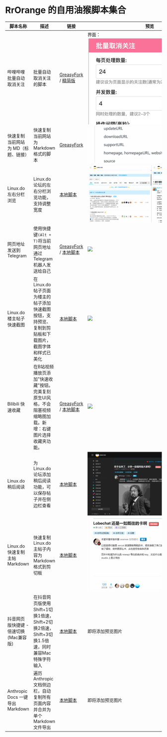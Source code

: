 # RrOrange 的自用油猴脚本集合

| 脚本名称 | 描述 | 链接 | 预览 |
|----------|------|------|------|
| 哔哩哔哩批量自动取消关注 | 批量自动取消关注的脚本 | [GreasyFork](https://greasyfork.org/zh-CN/scripts/530598-bilibili%E6%89%B9%E9%87%8F%E5%8F%96%E6%B6%88%E5%85%B3%E6%B3%A8%E8%84%9A%E6%9C%AC) / [精简版](bili-batch-unfollow-simplify.user.js) | <div style="max-height: 300px; overflow: auto;">界面：<br><img src="./images/PixPin_2025-03-23_13-37-42.png" style="max-width: 400px;"><br>操作效果：<br><img src="./images/PixPin_2025-03-23_13-36-39.gif" style="max-width: 400px;"></div> |
| 快速复制当前网站为 MD（标题、链接） | 快速复制当前网站为 Markdown 格式的脚本 | [GreasyFork](https://greasyfork.org/zh-CN/scripts/530599-%E7%81%B5%E5%8A%A8-md-%E9%93%BE%E6%8E%A5%E5%A4%8D%E5%88%B6) | <div style="max-height: 300px; overflow: auto;"><img src="./images/PixPin_2025-03-23_15-54-56.gif" style="max-width: 400px;"></div> |
| Linux.do 左右分栏浏览 | Linux.do 论坛的左右分栏浏览功能，支持调整宽度 | [本地脚本](linux-do-split-screen.js) | <div style="max-height: 300px; overflow: auto;"><img src="./images/PixPin_2025-07-01_19-20-59.gif" style="max-width: 400px;"></div> |
| 网页地址发送到Telegram | 使用快捷键`(Alt + T)`将当前网页地址通过Telegram机器人发送给自己 | [GreasyFork](https://greasyfork.org/zh-CN/scripts/546657-send-to-telegram) / [本地脚本](send-to-tg.js) | <div style="max-height: 300px; overflow: auto;"><img src="./images/send2tg.gif" style="max-width: 400px;"></div> |
| Linux.do 楼主帖子快速截图 | 在 Linux.do 帖子页面为楼主的帖子添加快速截图按钮，支持预览、复制到剪贴板和下载图片，截图字体和样式已美化 | [本地脚本](screen-linuxdo.js) | <div style="max-height: 300px; overflow: auto;"><img src="./images/screenlinuxdo.gif" style="max-width: 400px;"></div> |
| Bilibili 快速收藏 | 在B站视频播放页添加"快速收藏"按钮。完美复刻原生UI风格，不会阻塞视频缩略图加载。新增：右键图片选择收藏夹功能。 | [GreasyFork](https://greasyfork.org/zh-CN/scripts/546656-bilibili-%E5%BF%AB%E9%80%9F%E6%94%B6%E8%97%8F) / [本地脚本](bili-auto-favorite.js) | <div style="max-height: 300px; overflow: auto;"><img src="./images/PixPin_2025-08-21_14-37-16.gif" style="max-width: 400px;"></div> |
| Linux.do 稍后阅读 | 为Linux.do论坛添加稍后阅读功能，可以保存帖子并在侧边栏查看 | [本地脚本](linux-do-read-later.js) | <div style="max-height: 300px; overflow: auto;"><img src="./images/PixPin_2025-08-22_23-26-36.gif" style="max-width: 400px;"></div> |
| Linux.do 快速复制主帖Markdown | 快速复制Linux.do主帖子内容为Markdown格式到剪切板 | [本地脚本](linux-do-copy-markdown.js) | <div style="max-height: 300px; overflow: auto;"><img src="./images/PixPin_2025-08-23_09-23-29.gif" style="max-width: 400px;"></div> |
| 抖音网页版快捷键 - 倍速切换 (Mac兼容版) | 在抖音网页版使用Shift+1切换1倍速，Shift+2切换2倍速，Shift+3切换1.5倍速，同时兼容Mac特殊字符输入 | [本地脚本](douyin-speed.js) | <div style="max-height: 300px; overflow: auto;">即将添加预览图片</div> |
| Anthropic Docs 一键导出Markdown | 遍历Anthropic文档侧边栏，自动复制所有页面内容并合并为单个Markdown文件导出 | [本地脚本](anthropic-docs-exporter.js) | <div style="max-height: 300px; overflow: auto;">即将添加预览图片</div> |
